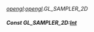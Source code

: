 _[opengl](../../modules/opengl/opengl-module.md):[opengl](../../modules/opengl/opengl-module.md).GL\_SAMPLER\_2D_
##### Const GL\_SAMPLER\_2D:[Int](../../modules/wonkey/wonkey-types-int.md)
